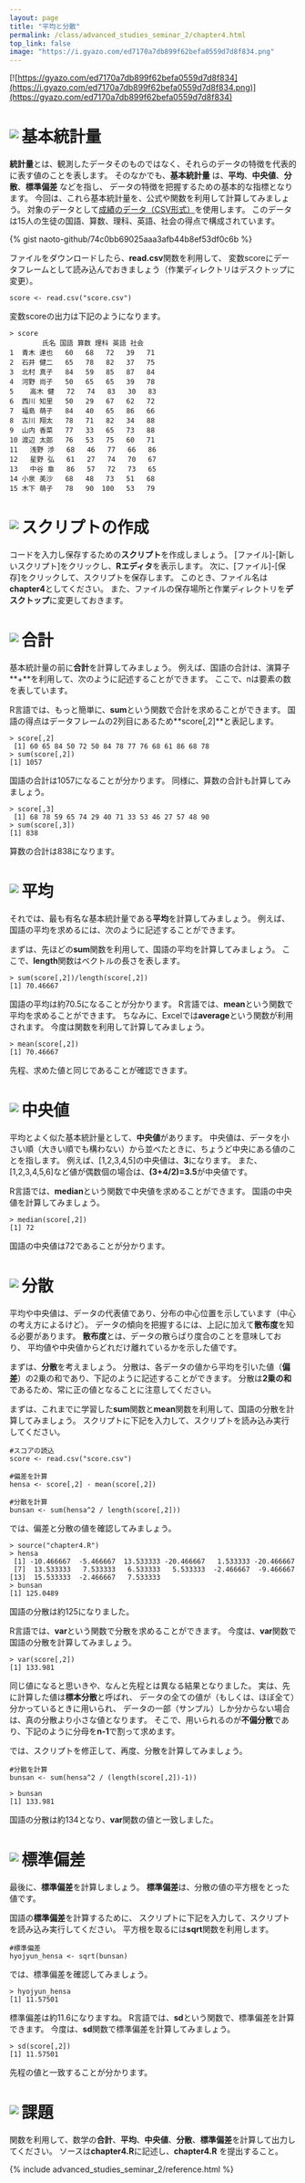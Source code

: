 ```yaml
---
layout: page
title: "平均と分散"
permalink: /class/advanced_studies_seminar_2/chapter4.html
top_link: false
image: "https://i.gyazo.com/ed7170a7db899f62befa0559d7d8f834.png"
---
```


[![https://gyazo.com/ed7170a7db899f62befa0559d7d8f834](https://i.gyazo.com/ed7170a7db899f62befa0559d7d8f834.png)](https://gyazo.com/ed7170a7db899f62befa0559d7d8f834)

# <img style="margin-right:5px;margin-bottom:7px" src="/favicon/favicon-25x25.png">基本統計量

**統計量**とは、観測したデータそのものではなく、それらのデータの特徴を代表的に表す値のことを表します。
そのなかでも、**基本統計量** は、**平均**、**中央値**、**分散**、**標準偏差** などを指し、
データの特徴を把握するための基本的な指標となります。
今回は、これら基本統計量を、公式や関数を利用して計算してみましょう。
対象のデータとして[成績のデータ（CSV形式）](score.csv)を使用します。
このデータは15人の生徒の国語、算数、理科、英語、社会の得点で構成されています。

{% gist naoto-github/74c0bb69025aaa3afb44b8ef53df0c6b %}

ファイルをダウンロードしたら、**read.csv**関数を利用して、
変数scoreにデータフレームとして読み込んでおきましょう（作業ディレクトリはデスクトップに変更）。

    score <- read.csv("score.csv")

変数scoreの出力は下記のようになります。

    > score
            氏名 国語 算数 理科 英語 社会
    1  青木 達也   60   68   72   39   71
    2  石井 健二   65   78   82   37   75
    3  北村 真子   84   59   85   87   84
    4  河野 尚子   50   65   65   39   78
    5    高木 健   72   74   83   30   83
    6  西川 知里   50   29   67   62   72
    7  福島 萌子   84   40   65   86   66
    8  古川 翔太   78   71   82   34   88
    9  山内 香菜   77   33   65   73   88
    10 渡辺 太郎   76   53   75   60   71
    11   浅野 渉   68   46   77   66   86
    12   星野 弘   61   27   74   70   67
    13   中谷 章   86   57   72   73   65
    14 小泉 美沙   68   48   73   51   68
    15 木下 萌子   78   90  100   53   79

# <img style="margin-right:5px;margin-bottom:7px" src="/favicon/favicon-25x25.png">スクリプトの作成

コードを入力し保存するための**スクリプト**を作成しましょう。
[ファイル]-[新しいスクリプト]をクリックし、**Rエディタ**を表示します。
次に、[ファイル]-[保存]をクリックして、スクリプトを保存します。
このとき、ファイル名は**chapter4**としてください。
また、ファイルの保存場所と作業ディレクトリを**デスクトップ**に変更しておきます。

# <img style="margin-right:5px;margin-bottom:7px" src="/favicon/favicon-25x25.png">合計

基本統計量の前に**合計**を計算してみましょう。
例えば、国語の合計は、演算子**+**を利用して、次のように記述することができます。
ここで、nは要素の数を表しています。

<p style="text-align:center">
    <script type="math/tex">x_1 + x_2 + \cdots + x_n = 60 + 65 + \cdots + 78</script>
</p>

R言語では、もっと簡単に、**sum**という関数で合計を求めることができます。
国語の得点はデータフレームの2列目にあるため**score[,2]**と表記します。

    > score[,2]
     [1] 60 65 84 50 72 50 84 78 77 76 68 61 86 68 78
    > sum(score[,2])
    [1] 1057

国語の合計は1057になることが分かります。
同様に、算数の合計も計算してみましょう。

    > score[,3]
     [1] 68 78 59 65 74 29 40 71 33 53 46 27 57 48 90
    > sum(score[,3])
    [1] 838
    
算数の合計は838になります。

# <img style="margin-right:5px;margin-bottom:7px" src="/favicon/favicon-25x25.png">平均

それでは、最も有名な基本統計量である**平均**を計算してみましょう。
例えば、国語の平均を求めるには、次のように記述することができます。

<p style="text-align:center">
    <script type="math/tex">\mu = \frac{x_1 + x_2 + \cdots + x_n}{n} =\frac{ 60 + 65 + \cdots + 78}{15}</script>
</p>

まずは、先ほどの**sum**関数を利用して、国語の平均を計算してみましょう。
ここで、**length**関数はベクトルの長さを表します。

    > sum(score[,2])/length(score[,2])
    [1] 70.46667

国語の平均は約70.5になることが分かります。
R言語では、**mean**という関数で平均を求めることができます。
ちなみに、Excelでは**average**という関数が利用されます。
今度は関数を利用して計算してみましょう。

    > mean(score[,2])
    [1] 70.46667

先程、求めた値と同じであることが確認できます。

# <img style="margin-right:5px;margin-bottom:7px" src="/favicon/favicon-25x25.png">中央値

平均とよく似た基本統計量として、**中央値**があります。
中央値は、データを小さい順（大きい順でも構わない）から並べたときに、ちょうど中央にある値のことを指します。
例えば、[1,2,3,4,5]の中央値は、**3**になります。
また、[1,2,3,4,5,6]など値が偶数個の場合は、**(3+4/2)=3.5**が中央値です。

R言語では、**median**という関数で中央値を求めることができます。
国語の中央値を計算してみましょう。

    > median(score[,2])
    [1] 72

国語の中央値は72であることが分かります。  

# <img style="margin-right:5px;margin-bottom:7px" src="/favicon/favicon-25x25.png">分散

平均や中央値は、データの代表値であり、分布の中心位置を示しています（中心の考え方によるけど）。
データの傾向を把握するには、上記に加えて**散布度**を知る必要があります。
**散布度**とは、データの散らばり度合のことを意味しており、
平均値や中央値からどれだけ離れているかを示した値です。

まずは、**分散**を考えましょう。
分散は、各データの値から平均を引いた値（**偏差**）の2乗の和であり、下記のように記述することができます。
分散は**2乗の和**であるため、常に正の値となることに注意してください。

<p style="text-align:center">
    <script type="math/tex">\sigma^2 = \frac{(x_1 - \mu)^2 + (x_2 - \mu)^2 + \cdots + (x_n - \mu)^2}{n} =\frac{ (60 - 70.5)^2 + (65 - 70.5)^2 + \cdots + (78 - 70.5)^2}{15}</script>
</p>

まずは、これまでに学習した**sum**関数と**mean**関数を利用して、国語の分散を計算してみましょう。
スクリプトに下記を入力して、スクリプトを読み込み実行してください。

    #スコアの読込
    score <- read.csv("score.csv")

    #偏差を計算
    hensa <- score[,2] - mean(score[,2])

    #分散を計算
    bunsan <- sum(hensa^2 / length(score[,2]))

では、偏差と分散の値を確認してみましょう。

    > source("chapter4.R")
    > hensa
     [1] -10.466667  -5.466667  13.533333 -20.466667   1.533333 -20.466667
     [7]  13.533333   7.533333   6.533333   5.533333  -2.466667  -9.466667
    [13]  15.533333  -2.466667   7.533333
    > bunsan
    [1] 125.0489

国語の分散は約125になりました。

R言語では、**var**という関数で分散を求めることができます。
今度は、**var**関数で国語の分散を計算してみましょう。

    > var(score[,2])
    [1] 133.981

同じ値になると思いきや、なんと先程とは異なる結果となりました。
実は、先に計算した値は**標本分散**と呼ばれ、
データの全ての値が（もしくは、ほぼ全て）分かっているときに用いられ、
データの一部（サンプル）しか分からない場合は、真の分散より小さな値となります。
そこで、用いられるのが**不偏分散**であり、下記のように分母を**n-1**で割って求めます。

<p style="text-align:center">
    <script type="math/tex">\sigma^2 = \frac{(x_1 - \mu)^2 + (x_2 - \mu)^2 + \cdots + (x_n - \mu)^2}{n-1} =\frac{ (60 - 70.5)^2 + (65 - 70.5)^2 + \cdots + (78 - 70.5)^2}{14}</script>
</p>

では、スクリプトを修正して、再度、分散を計算してみましょう。

    #分散を計算
    bunsan <- sum(hensa^2 / (length(score[,2])-1))

    > bunsan
    [1] 133.981

国語の分散は約134となり、**var**関数の値と一致しました。    

# <img style="margin-right:5px;margin-bottom:7px" src="/favicon/favicon-25x25.png">標準偏差

最後に、**標準偏差**を計算しましょう。
**標準偏差**は、分散の値の平方根をとった値です。

<p style="text-align:center">
    <script type="math/tex">\sigma = \sqrt{\frac{(x_1 - \mu)^2 + (x_2 - \mu)^2 + \cdots + (x_n - \mu)^2}{n-1}} =\sqrt{\frac{ (60 - 70.5)^2 + (65 - 70.5)^2 + \cdots + (78 - 70.5)^2}{14}}</script>
</p>

国語の**標準偏差**を計算するために、
スクリプトに下記を入力して、スクリプトを読み込み実行してください。
平方根を取るには**sqrt**関数を利用します。

    #標準偏差
    hyojyun_hensa <- sqrt(bunsan)

では、標準偏差を確認してみましょう。

    > hyojyun_hensa
    [1] 11.57501

標準偏差は約11.6になりますね。
R言語では、**sd**という関数で、標準偏差を計算できます。
今度は、**sd**関数で標準偏差を計算してみましょう。

    > sd(score[,2])
    [1] 11.57501

先程の値と一致することが分かります。

# <img style="margin-right:5px;margin-bottom:7px" src="/favicon/favicon-25x25.png">課題

関数を利用して、数学の**合計**、**平均**、**中央値**、**分散**、**標準偏差**を計算して出力してください。
ソースは**chapter4.R**に記述し、**chapter4.R** を提出すること。

{% include advanced_studies_seminar_2/reference.html %}